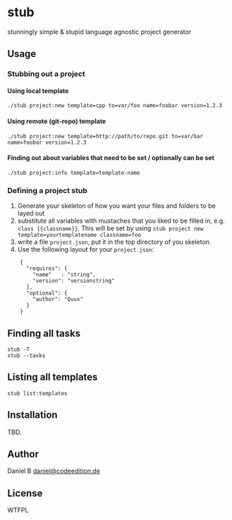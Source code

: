 stub
====

stunningly simple & stupid language agnostic project generator

## Usage

### Stubbing out a project

#### Using local template

    ./stub project:new template=cpp to=var/foo name=foobar version=1.2.3

#### Using remote (git-repo) template

    ./stub project:new template=http://path/to/repo.git to=var/bar name=foobar version=1.2.3

#### Finding out about variables that need to be set / optionally can be set

    ./stub project:info template=template-name

### Defining a project stub

1. Generate your skeleton of how you want your files and folders to be layed out
2. substitute all variables with mustaches that you liked to be filled in, e.g. `class {{classname}}`. This will be set by using `stub project new template=yourtemplatename classname=foo`
3. write a file `project.json`, put it in the top directory of you skeleton.
4. Use the following layout for your `project.json`:

```
    {
      "requires": {
        "name"   : "string",
        "version": "versionstring"
      },
      "optional": {
        "author": "Quux"
      }
    }
```

## Finding all tasks

    stub -T
    stub --tasks

## Listing all templates

    stub list:templates

## Installation

TBD.

## Author

Daniel B <daniel@codeedition.de>

## License

WTFPL